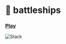 # :ship: battleships

### [Play](https://dainty-blancmange-a09ae1.netlify.app/)

![Stack](https://skillicons.dev/icons?i=ts,nodejs,express,react,vite,netlify)



